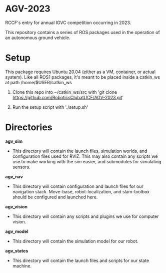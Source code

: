 # AGV-2023
RCCF's entry for annual IGVC competition occurring in 2023.

This repository contains a series of ROS packages used in the operation of an autonomous ground vehicle.

# Setup 
This package requires Ubuntu 20.04 (either as a VM, container, or actual system). Like all ROS1 packages, it's meant to be placed inside a catkin_ws at path /home/$USER/catkin_ws

1. Clone this repo into ~/catkin_ws/src with 
	'git clone https://github.com/RoboticsClubatUCF/AGV-2023.git'

2. Run the setup script with 
	'./setup.sh'



# Directories

**agv_sim**
- This directory will contain the launch files, simulation worlds, and configuration files used for RVIZ. This may also contain any scripts we use to make working with the sim easier, and submodules for simulating sensors. 

**agv_nav**
- This directory will contain configuration and launch files for our navigation stack. Move-base, robot-localization, and slam-toolbox should be configured and launched here. 

**agv_vision**
- This directory will contain any scripts and plugins we use for computer vision.

**agv_model**
- This directory will contain the simulation model for our robot.

**agv_states**
- This directory will contain the launch files and scripts for our state machine.
	 
